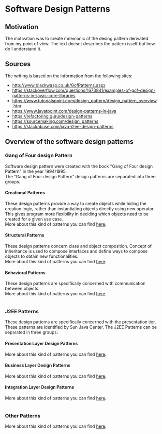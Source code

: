 # Software Design Patterns

## Motivation
The motivation was to create mnemonic of the desing pattern derivated from my point of view. The text doesnt describes the pattern isself but how do I understand it.

## Sources

The writing is based on the information from the following sites:
* http://www.blackwasp.co.uk/GofPatterns.aspx
* https://stackoverflow.com/questions/1673841/examples-of-gof-design-patterns-in-javas-core-libraries
* https://www.tutorialspoint.com/design_pattern/design_pattern_overview.htm
* https://www.javatpoint.com/design-patterns-in-java
* https://refactoring.guru/design-patterns
* https://sourcemaking.com/design_patterns
* https://stackabuse.com/java-j2ee-design-patterns

## Overview of the software design patterns

### Gang of Four design Pattern

Software design pattern were created with the book "Gang of Four design Pattern" in the year 1994/1995.<br>
The "Gang of Four design Pattern" design patterns are separated into three groups.

####	Creational Patterns
These design patterns provide a way to create objects while hiding the creation logic, rather than instantiating objects directly using new operator. This gives program more flexibility in deciding which objects need to be created for a given use case.<br>
More about this kind of patterns you can find [here](./creational-patterns.md).
####	Structural Patterns
These design patterns concern class and object composition. Concept of inheritance is used to compose interfaces and define ways to compose objects to obtain new functionalities.<br>
More about this kind of patterns you can find [here](./structural-patterns.md).
####	Behavioral Patterns
These design patterns are specifically concerned with communication between objects.<br>
More about this kind of patterns you can find [here](./behavioral-patterns.md).
<br><br>
### J2EE Patterns

These design patterns are specifically concerned with the presentation tier. These patterns are identified by Sun Java Center.
The J2EE Patterns can be separated in three groups:

#### Presentation Layer Design Patterns
More about this kind of patterns you can find [here](./presentation-layer-design-patterns.md).
#### Business Layer Design Patterns
More about this kind of patterns you can find [here](./business-layer-design-patterns.md).
#### Integration Layer Design Patterns
More about this kind of patterns you can find [here](./integration-layer-design-patterns.md).
<br><br>
### Other Patterns
More about this kind of patterns you can find [here](./other-patterns.md).
